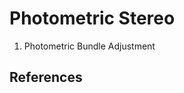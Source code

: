 Photometric Stereo
==================

1. Photometric Bundle Adjustment

## References
[1]: https://hal.inria.fr/hal-00985811/ "Photometric Bundle Adjustment for Dense Multi-View 3D Modeling (Amaël Delaunoy and Marc Pollefeys)"
[2]: http://ceres-solver.org "Ceres Solver (Sameer Agarwal, Keir Mierle and Others)"

